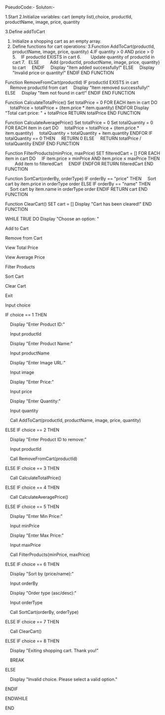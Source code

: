 PseudoCode:-
Soluton:-

1.Start
2.Initialize variables: cart (empty list),choice, productId, productName, image, price, quantity

3.Define addToCart
1. Initialize a shopping cart as an empty array.
2. Define functions for cart operations:
3.Function AddToCart(productId, productName, image, price, quantity)
4.IF quantity > 0 AND price > 0 
5.    IF productId EXISTS in cart 
6.        Update quantity of productId in cart
7.   ELSE
        Add {productId, productName, image, price, quantity} to cart
    ENDIF
    Display "Item added successfully!"
    ELSE
    Display "Invalid price or quantity!"
    ENDIF
  END FUNCTION
  
Function RemoveFromCart(productId)
  IF productId EXISTS in cart 
    Remove productId from cart
    Display "Item removed successfully!"
  ELSE
    Display "Item not found in cart!"
  ENDIF
END FUNCTION

Function CalculateTotalPrice()
 Set totalPrice = 0
 FOR EACH item in cart DO
    totalPrice = totalPrice + (item.price * item.quantity)
 ENDFOR
Display "Total cart price: " + totalPrice
RETURN totalPrice
END FUNCTION

Function CalculateAveragePrice()
Set totalPrice = 0
Set totalQuantity = 0
FOR EACH item in cart DO
    totalPrice = totalPrice + (item.price * item.quantity)
    totalQuantity = totalQuantity + item.quantity
ENDFOR
IF totalQuantity == 0 THEN
    RETURN 0
ELSE
    RETURN totalPrice / totalQuantity
ENDIF
END FUNCTION

Function FilterProducts(minPrice, maxPrice)
SET filteredCart = []
FOR EACH item in cart DO
    IF item.price ≥ minPrice AND item.price ≤ maxPrice THEN
        Add item to filteredCart
    ENDIF
ENDFOR
RETURN filteredCart
END FUNCTION

 Function SortCart(orderBy, orderType)
IF orderBy == "price" THEN
    Sort cart by item.price in orderType order
ELSE IF orderBy == "name" THEN
    Sort cart by item.name in orderType order
ENDIF
RETURN cart
END FUNCTION

 Function ClearCart()
SET cart = []
Display "Cart has been cleared!"
END FUNCTION

 WHILE TRUE DO
Display "Choose an option: "

Add to Cart

Remove from Cart

View Total Price

View Average Price

Filter Products

Sort Cart

Clear Cart

Exit

Input choice

IF choice == 1 THEN

    Display "Enter Product ID:"

    Input productId

    Display "Enter Product Name:"

    Input productName

    Display "Enter Image URL:"

    Input image

    Display "Enter Price:"

    Input price

    Display "Enter Quantity:"

    Input quantity

    Call AddToCart(productId, productName, image, price, quantity)

ELSE IF choice == 2 THEN

    Display "Enter Product ID to remove:"

    Input productId

    Call RemoveFromCart(productId)

ELSE IF choice == 3 THEN

    Call CalculateTotalPrice()

ELSE IF choice == 4 THEN

    Call CalculateAveragePrice()

ELSE IF choice == 5 THEN

    Display "Enter Min Price:"

    Input minPrice

    Display "Enter Max Price:"

    Input maxPrice

    Call FilterProducts(minPrice, maxPrice)

ELSE IF choice == 6 THEN

    Display "Sort by (price/name):"

    Input orderBy

    Display "Order type (asc/desc):"

    Input orderType

    Call SortCart(orderBy, orderType)

ELSE IF choice == 7 THEN

    Call ClearCart()

ELSE IF choice == 8 THEN

    Display "Exiting shopping cart. Thank you!"

    BREAK

ELSE

    Display "Invalid choice. Please select a valid option."

ENDIF

ENDWHILE

END






